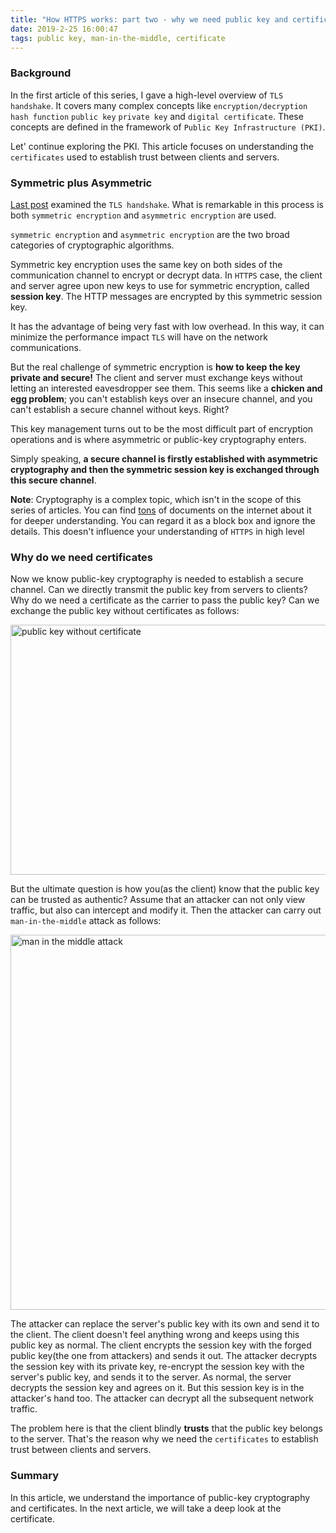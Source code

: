 ```yaml
---
title: "How HTTPS works: part two - why we need public key and certificate"
date: 2019-2-25 16:00:47
tags: public key, man-in-the-middle, certificate
---
```


### Background

In the first article of this series, I gave a high-level overview of `TLS handshake`. It covers many complex concepts like `encryption/decryption` `hash function` `public key` `private key`  and `digital certificate`. These concepts are defined in the framework of `Public Key Infrastructure (PKI)`.

Let' continue exploring the PKI. This article focuses on understanding the `certificates` used to establish trust between clients and servers.  

### Symmetric plus Asymmetric

[Last post](https://organicprogrammer.com/2019/02/22/https-handshake/) examined the `TLS handshake`. What is remarkable in this process is both `symmetric encryption` and `asymmetric encryption` are used. 

`symmetric encryption` and `asymmetric encryption` are the two broad categories of cryptographic algorithms. 

Symmetric key encryption uses the same key on both sides of the communication channel to encrypt or decrypt data. In `HTTPS` case, the client and server agree upon new keys to use for symmetric encryption, called **session key**. The HTTP messages are encrypted by this symmetric session key. 

It has the advantage of being very fast with low overhead. In this way, it can minimize the performance impact `TLS` will have on the network communications. 

But the real challenge of symmetric encryption is **how to keep the key private and secure!** The client and server must exchange keys without letting an interested eavesdropper see them. This seems like a **chicken and egg problem**; you can't establish keys over an insecure channel, and you can't establish a secure channel without keys. Right? 

This key management turns out to be the most difficult part of encryption operations and is where asymmetric or public-key cryptography enters. 

Simply speaking, **a secure channel is firstly established with asymmetric cryptography and then the symmetric session key is exchanged through this secure channel**. 

**Note**: Cryptography is a complex topic, which isn't in the scope of this series of articles. You can find [tons](https://opensource.com/article/19/6/cryptography-basics-openssl-part-2) of documents on the internet about it for deeper understanding. You can regard it as a block box and ignore the details. This doesn't influence your understanding of `HTTPS` in high level 

### Why do we need certificates

Now we know public-key cryptography is needed to establish a secure channel. Can we directly transmit the public key from servers to clients? Why do we need a certificate as the carrier to pass the public key? Can we exchange the public key without certificates as follows: 

<img src="/images/https_wo_certificate.png" title="public key without certificate" width="600px" height="400px">

But the ultimate question is how you(as the client) know that the public key can be trusted as authentic? Assume that an attacker can not only view traffic, but also can intercept and modify it. Then the attacker can carry out `man-in-the-middle` attack as follows:  

<img src="/images/https_mitm.png" title="man in the middle attack" width="800px" height="600px">

The attacker can replace the server's public key with its own and send it to the client. The client doesn't feel anything wrong and keeps using this public key as normal. The client encrypts the session key with the forged public key(the one from attackers) and sends it out. The attacker decrypts the session key with its private key, re-encrypt the session key with the server's public key, and sends it to the server. As normal, the server decrypts the session key and agrees on it. But this session key is in the attacker's hand too. The attacker can decrypt all the subsequent network traffic. 

The problem here is that the client blindly **trusts** that the public key belongs to the server. That's the reason why we need the `certificates` to establish trust between clients and servers.

### Summary
In this article, we understand the importance of public-key cryptography and certificates. In the next article, we will take a deep look at the certificate.  


